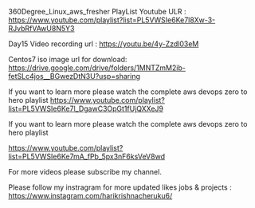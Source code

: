 360Degree_Linux_aws_fresher PlayList Youtube ULR : https://www.youtube.com/playlist?list=PL5VWSIe6Ke7l8Xw-3-RJvbRfVAwU8N5Y3

Day15 Video recording url : https://youtu.be/4y-Zzdl03eM

Centos7 iso image url for download: https://drive.google.com/drive/folders/1MNTZmM2ib-fetSLc4jos__BGwezDtN3U?usp=sharing

If you want to learn more please watch the complete aws devops zero to hero playlist https://www.youtube.com/playlist?list=PL5VWSIe6Ke7l_DgawC3OpGt1fUjQXXeJ9

If you want to learn more please watch the complete aws devops zero to hero playlist

https://www.youtube.com/playlist?list=PL5VWSIe6Ke7mA_fPb_5px3nF6ksVeV8wd

For more videos please subscribe my channel.

Please follow my instragram for more updated likes jobs & projects : https://www.instagram.com/harikrishnacheruku6/
